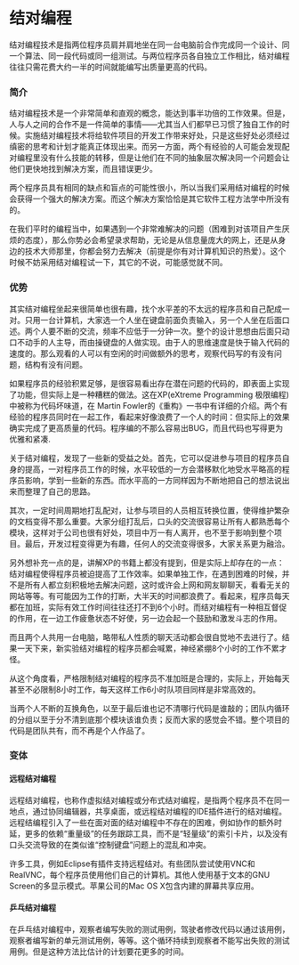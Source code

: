 结对编程
========

结对编程技术是指两位程序员肩并肩地坐在同一台电脑前合作完成同一个设计、同一个算法、同一段代码或同一组测试。与两位程序员各自独立工作相比，结对编程往往只需花费大约一半的时间就能编写出质量更高的代码。

### 简介

结对编程技术是一个非常简单和直观的概念，能达到事半功倍的工作效果。但是，人与人之间的合作不是一件简单的事情——尤其当人们都早已习惯了独自工作的时候。实施结对编程技术将给软件项目的开发工作带来好处，只是这些好处必须经过缜密的思考和计划才能真正体现出来。而另一方面，两个有经验的人可能会发现配对编程里没有什么技能的转移，但是让他们在不同的抽象层次解决同一个问题会让他们更快地找到解决方案，而且错误更少。

两个程序员具有相同的缺点和盲点的可能性很小，所以当我们采用结对编程的时候会获得一个强大的解决方案。而这个解决方案恰恰是其它软件工程方法学中所没有的。

在我们平时的编程当中，如果遇到一个非常难解决的问题（困难到对该项目产生厌烦的态度），那么你势必会希望录求帮助，无论是从信息量庞大的网上，还是从身边的技术大师那里，你都会努力去解决（前提是你有对计算机知识的热爱）。这个时候不妨采用结对编程试一下，其它的不说，可能感觉就不同。

### 优势

其实结对编程坐起来很简单也很有趣，找个水平差的不太远的程序员和自己配成一对。只用一台计算机，大家选一个人坐在键盘前面负责输入，另一个人坐在后面口述。两个人要不断的交流，频率不应低于一分钟一次。整个的设计思想由后面只动口不动手的人主导，而由操键盘的人做实现。由于人的思维速度是快于输入代码的速度的。那么观看的人可以有空闲的时间做额外的思考，观察代码写的有没有问题，结构有没有问题。

如果程序员的经验积累足够，是很容易看出存在潜在问题的代码的，即表面上实现了功能，但实际上是一种糟糕的做法。这在XP(eXtreme Programming 极限编程)中被称为代码坏味道，在 Martin Fowler的《重构》一书中有详细的介绍。两个有经验的程序员同时在一起工作，看起来好像浪费了一个人的时间：但实际上的效果确实完成了更高质量的代码。程序编的不那么容易出BUG，而且代码也写得更为优雅和紧凑.

关于结对编程，发现了一些新的受益之处。首先，它可以促进参与项目的程序员自身的提高，一对程序员工作的时候，水平较低的一方会潜移默化地受水平略高的程序员影响，学到一些新的东西。而水平高的一方同样因为不断地把自己的想法说出来而整理了自己的思路。

其次，一定时间周期地打乱配对，让参与项目的人员相互转换位置，使得维护繁杂的文档变得不那么重要。大家分组打乱后，口头的交流很容易让所有人都熟悉每个模块，这样对于公司也很有好处，项目中万一有人离开，也不至于影响到整个项目。最后，开发过程变得更为有趣，任何人的交流变得很多，大家关系更为融洽。

另外想补充一点的是，讲解XP的书籍上都没有提到，但是实际上却存在的一点：结对编程使得程序员被迫提高了工作效率。如果单独工作，在遇到困难的时候，并不是所有人都立刻积极地去解决问题，这时或许会上网和网友聊聊天，看看无关的网站等等。有可能因为工作的打断，大半天的时间都浪费了。看起来，程序员每天都在加班，实际有效工作时间往往还打不到6个小时。而结对编程有一种相互督促的作用，在一边工作疲惫状态不好使，另一边会起一个鼓励和激发斗志的作用。

而且两个人共用一台电脑，略带私人性质的聊天活动都会很自觉地不去进行了。结果一天下来，新实验结对编程的程序员都会喊累，神经紧绷8个小时的工作不累才怪。

从这个角度看，严格限制结对编程的程序员不准加班是合理的，实际上，开始每天甚至不必限制8小时工作，每天这样工作6小时队项目同样是非常高效的。

当两个人不断的互换角色，以至于最后谁也记不清哪行代码是谁敲的；团队内循环的分组以至于分不清到底那个模块该谁负责；反而大家的感觉会不错。整个项目的代码是团队共有，而不再是个人作品了。

### 变体

#### 远程结对编程

远程结对编程，也称作虚拟结对编程或分布式结对编程，是指两个程序员不在同一地点，通过协同编辑器，共享桌面，或远程结对编程的IDE插件进行的结对编程。远程结编程引入了一些在面对面的结对编程中不存在的困难，例如协作的额外时延，更多的依赖“重量级”的任务跟踪工具，而不是“轻量级”的索引卡片，以及没有口头交流导致的在类似谁“控制键盘”问题上的混乱和冲突。

许多工具，例如Eclipse有插件支持远程结对。有些团队尝试使用VNC和RealVNC，每个程序员使用他们自己的计算机。其他人使用基于文本的GNU Screen的多显示模式。苹果公司的Mac OS X包含内建的屏幕共享应用。

#### 乒乓结对编程

在乒乓结对编程中，观察者编写失败的测试用例，驾驶者修改代码以通过该用例，观察者编写新的单元测试用例，等等。这个循环持续到观察者不能写出失败的测试用例。但是这种方法比估计的计划要花更多的时间。
